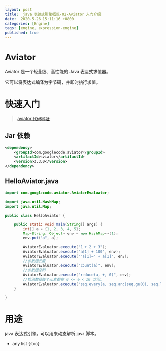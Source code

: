 ```yaml
---
layout: post
title:  java 表达式引擎概览-02-Aviator 入门介绍
date:  2020-5-26 15:11:16 +0800
categories: [Engine]
tags: [engine, expression-engine]
published: true
---
```


# Aviator

Aviator 是一个轻量级、高性能的 Java 表达式求值器。

它可以将表达式编译为字节码，并即时执行求值。

# 快速入门

> [aviator 代码地址](https://github.com/houbb/tech-validation/tree/master/aviator/src/main/java/com/github/houbb/tech/validation/aviator)

## Jar 依赖

```xml
<dependency>
    <groupId>com.googlecode.aviator</groupId>
    <artifactId>aviator</artifactId>
    <version>3.3.0</version>
</dependency>
```

## HelloAviator.java

```java
import com.googlecode.aviator.AviatorEvaluator;

import java.util.HashMap;
import java.util.Map;

public class HelloAviator {

    public static void main(String[] args) {
        int[] a = {1, 2, 3, 4, 5};
        Map<String, Object> env = new HashMap<>(1);
        env.put("a", a);

        AviatorEvaluator.execute("1 + 2 + 3");
        AviatorEvaluator.execute("a[1] + 100", env);
        AviatorEvaluator.execute("'a[1]=' + a[1]", env);
        //求数组长度
        AviatorEvaluator.execute("count(a)", env);
        //求数组总和
        AviatorEvaluator.execute("reduce(a, +, 0)", env);
        //检测数组每个元素都在 0 <= e < 10 之间。
        AviatorEvaluator.execute("seq.every(a, seq.and(seq.ge(0), seq.lt(10)))", env);
    }

}
```

# 用途

java 表达式引擎。可以用来动态解析 java 脚本。

* any list
{:toc}